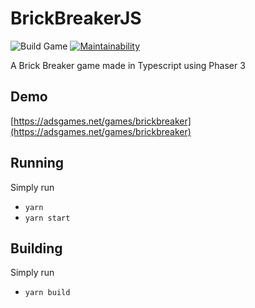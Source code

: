# BrickBreakerJS

![Build Game](https://github.com/AdsGames/BrickBreakerJS/workflows/Build%20Game/badge.svg) [![Maintainability](https://api.codeclimate.com/v1/badges/00beecd005b78118debf/maintainability)](https://codeclimate.com/github/AdsGames/BrickBreakerJS/maintainability)

A Brick Breaker game made in Typescript using Phaser 3

## Demo

[https://adsgames.net/games/brickbreaker](https://adsgames.net/games/brickbreaker)

## Running

Simply run

- `yarn`
- `yarn start`

## Building

Simply run

- `yarn build`
